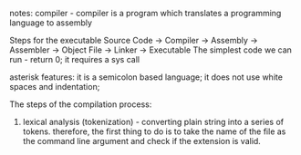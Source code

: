 notes:
compiler - compiler is a program which translates a programming language to assembly

Steps for the executable
Source Code -> Compiler -> Assembly -> Assembler -> Object File -> Linker -> Executable
The simplest code we can run - return 0;
it requires a sys call

asterisk features:
it is a semicolon based language;
it does not use white spaces and indentation;

The steps of the compilation process:

1. lexical analysis (tokenization) - converting plain string into a series of tokens.
   therefore, the first thing to do is to take the name of the file as the command line argument and check if the
   extension is valid.
